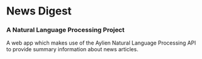 # News Digest
### A Natural Language Processing Project

A web app which makes use of the Aylien Natural Language Processing API to provide summary information about news articles.
